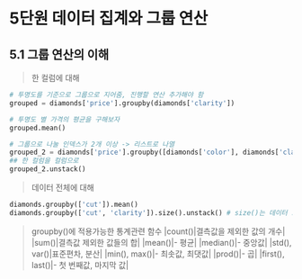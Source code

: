 # 5단원 데이터 집계와 그룹 연산
## 5.1 그룹 연산의 이해
> 한 컬럼에 대해
```python
# 투명도를 기준으로 그룹으로 지어줌, 진행할 연산 추가해야 함
grouped = diamonds['price'].groupby(diamonds['clarity'])

# 투명도 별 가격의 평균을 구해보자
grouped.mean()

# 그룹으로 나눌 인덱스가 2개 이상 -> 리스트로 나열
grouped_2 = diamonds['price'].groupby([diamonds['color'], diamonds['clarity']]).mean()
## 한 컬럼을 컬럼으로
grouped_2.unstack()
```

> 데이터 전체에 대해
```python
diamonds.groupby(['cut']).mean()
diamonds.groupby(['cut', 'clarity']).size().unstack() # size()는 데이터 크기/길이 구하기 위함
```

> groupby()에 적용가능한 통계관련 함수
|count()|결측값을 제외한 값의 개수|
|sum()|결측값 제외한 값들의 합|
|mean()|- 평균|
|median()|- 중앙값|
|std(), var()|표준편차, 분산|
|min(), max()|- 최솟값, 최댓값|
|prod()|- 곱|
|first(), last()|- 첫 번째값, 마지막 값|

